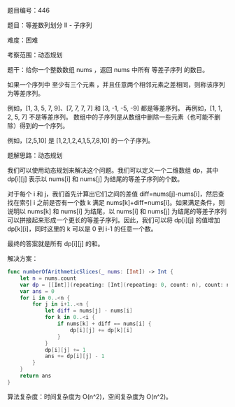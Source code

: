 题目编号：446

题目：等差数列划分 II - 子序列

难度：困难

考察范围：动态规划

题干：给你一个整数数组 nums ，返回 nums 中所有 等差子序列 的数目。

如果一个序列中 至少有三个元素 ，并且任意两个相邻元素之差相同，则称该序列为等差序列。

例如，[1, 3, 5, 7, 9]、[7, 7, 7, 7] 和 [3, -1, -5, -9] 都是等差序列。
再例如，[1, 1, 2, 5, 7] 不是等差序列。
数组中的子序列是从数组中删除一些元素（也可能不删除）得到的一个序列。

例如，[2,5,10] 是 [1,2,1,2,4,1,5,7,8,10] 的一个子序列。

题解思路：动态规划

我们可以使用动态规划来解决这个问题。我们可以定义一个二维数组 dp，其中 dp[i][j] 表示以 nums[i] 和 nums[j] 为结尾的等差子序列的个数。

对于每个 i 和 j，我们首先计算出它们之间的差值 diff=nums[j]-nums[i]，然后查找在索引 i 之前是否有一个数 k 满足 nums[k]+diff=nums[i]。如果满足条件，则说明以 nums[k] 和 nums[i] 为结尾，以 nums[i] 和 nums[j] 为结尾的等差子序列可以拼接起来形成一个更长的等差子序列。因此，我们可以将 dp[i][j] 的值增加 dp[k][i]，同时这里的 k 可以是 0 到 i-1 的任意一个数。

最终的答案就是所有 dp[i][j] 的和。

解决方案：

```swift
func numberOfArithmeticSlices(_ nums: [Int]) -> Int {
    let n = nums.count
    var dp = [[Int]](repeating: [Int](repeating: 0, count: n), count: n)
    var ans = 0
    for i in 0..<n {
        for j in i+1..<n {
            let diff = nums[j] - nums[i]
            for k in 0..<i {
                if nums[k] + diff == nums[i] {
                    dp[i][j] += dp[k][i]
                }
            }
            dp[i][j] += 1
            ans += dp[i][j] - 1
        }
    }
    return ans
}
```

算法复杂度：时间复杂度为 O(n^2)，空间复杂度为 O(n^2)。